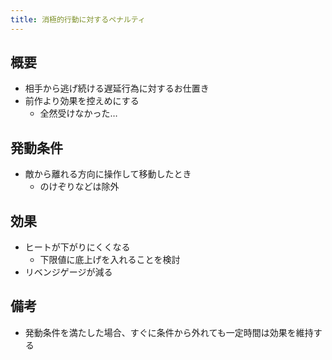 ```yaml
---
title: 消極的行動に対するペナルティ
---
```


## 概要
* 相手から逃げ続ける遅延行為に対するお仕置き
* 前作より効果を控えめにする
    * 全然受けなかった…

## 発動条件
* 敵から離れる方向に操作して移動したとき
    * のけぞりなどは除外

## 効果
* ヒートが下がりにくくなる
    * 下限値に底上げを入れることを検討
* リベンジゲージが減る

## 備考
* 発動条件を満たした場合、すぐに条件から外れても一定時間は効果を維持する
